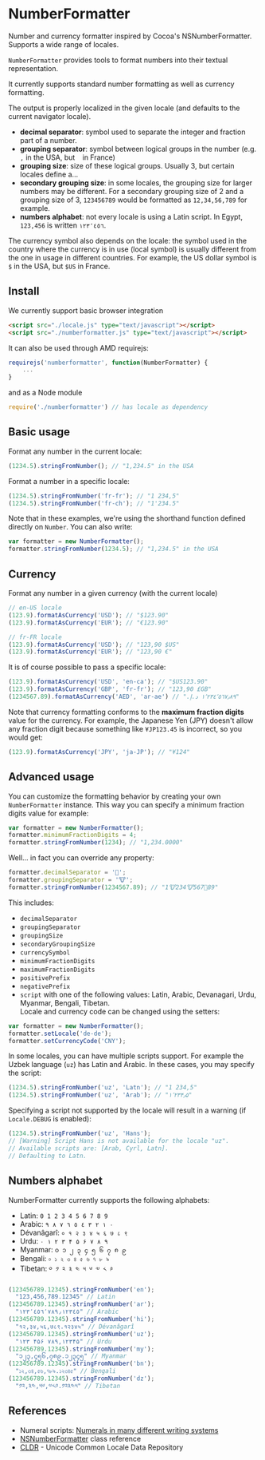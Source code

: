 # NumberFormatter
Number and currency formatter inspired by Cocoa's NSNumberFormatter. Supports a wide range of locales.  

`NumberFormatter` provides tools to format numbers into their textual representation. 

It currently supports standard number formatting as well as currency formatting.

The output is properly localized in the given locale (and defaults to the current navigator locale).

* **decimal separator**: symbol used to separate the integer and fraction part of a number.
* **grouping separator**: symbol between logical groups in the number (e.g. `,` in the USA, but ` ` in France)
* **grouping size**: size of these logical groups. Usually 3, but certain locales define a…
* **secondary grouping size**: in some locales, the grouping size for larger numbers may be different. For a secondary grouping size of 2 and a grouping size of 3, `123456789` would be formatted as `12,34,56,789` for example.
* **numbers alphabet**: not every locale is using a Latin script. In Egypt, `123,456` is written `١٢٣٬٤٥٦`.

The currency symbol also depends on the locale: the symbol used in the country where the currency is in use (local symbol) is usually different from the one in usage in different countries. For example, the US dollar symbol is `$` in the USA, but `$US` in France. 

## Install

We currently support basic browser integration

```html
<script src="./locale.js" type="text/javascript"></script>
<script src="./numberformatter.js" type="text/javascript"></script>
```

It can also be used through AMD requirejs:

```js
requirejs('numberformatter', function(NumberFormatter) {
    ...
} 
```    

and as a Node module

```js
require('./numberformatter') // has locale as dependency
```    

## Basic usage

Format any number in the current locale:

```js
(1234.5).stringFromNumber(); // "1,234.5" in the USA
```
    
Format a number in a specific locale:

```js
(1234.5).stringFromNumber('fr-fr'); // "1 234,5"
(1234.5).stringFromNumber('fr-ch'); // "1'234.5"
```

Note that in these examples, we're using the shorthand function defined directly on `Number`. You can also write:
 
```js
var formatter = new NumberFormatter();
formatter.stringFromNumber(1234.5); // "1,234.5" in the USA
```

## Currency

Format any number in a given currency (with the current locale)

```js
// en-US locale
(123.9).formatAsCurrency('USD'); // "$123.90"
(123.9).formatAsCurrency('EUR'); // "€123.90"

// fr-FR locale
(123.9).formatAsCurrency('USD'); // "123,90 $US"
(123.9).formatAsCurrency('EUR'); // "123,90 €"
```

It is of course possible to pass a specific locale:

```js
(123.9).formatAsCurrency('USD', 'en-ca'); // "$US123.90"
(123.9).formatAsCurrency('GBP', 'fr-fr'); // "123,90 £GB"
(1234567.89).formatAsCurrency('AED', 'ar-ae') // "١٬٢٣٤٬٥٦٧٫٨٩ د.إ.‏"
```

Note that currency formatting conforms to the **maximum fraction digits** value for the currency. For example, the Japanese Yen (JPY) doesn't allow any fraction digit because something like `¥JP123.45` is incorrect, so you would get:

```js
(123.9).formatAsCurrency('JPY', 'ja-JP'); // "¥124"
```

## Advanced usage

You can customize the formatting behavior by creating your own `NumberFormatter` instance. This way you can specify a minimum fraction digits value for example:

```js
var formatter = new NumberFormatter();
formatter.minimumFractionDigits = 4;
formatter.stringFromNumber(1234); // "1,234.0000"
```

Well… in fact you can override any property:

```js
formatter.decimalSeparator = '🐶'; 
formatter.groupingSeparator = '🐮';
formatter.stringFromNumber(1234567.89); // "1🐮234🐮567🐶89"
```

This includes:

* `decimalSeparator`
* `groupingSeparator`
* `groupingSize`
* `secondaryGroupingSize`
* `currencySymbol`
* `minimumFractionDigits`
* `maximumFractionDigits`
* `positivePrefix`
* `negativePrefix`
* `script` with one of the following values: Latin, Arabic, Devanagari, Urdu, Myanmar, Bengali, Tibetan.	
Locale and currency code can be changed using the setters:

```js
var formatter = new NumberFormatter();
formatter.setLocale('de-de');
formatter.setCurrencyCode('CNY');
```

In some locales, you can have multiple scripts support. For example the Uzbek language (`uz`) has Latin and Arabic. In these cases, you may specify the script:

```js
(1234.5).stringFromNumber('uz', 'Latn'); // "1 234,5"
(1234.5).stringFromNumber('uz', 'Arab'); // "۱٬۲۳۴٫۵"
```

Specifying a script not supported by the locale will result in a warning (if `Locale.DEBUG` is enabled):

```js
(1234.5).stringFromNumber('uz', 'Hans');
// [Warning] Script Hans is not available for the locale "uz". 
// Available scripts are: [Arab, Cyrl, Latn]. 
// Defaulting to Latn.
```

## Numbers alphabet

NumberFormatter currently supports the following alphabets:

* Latin: `0 1 2 3 4 5 6 7 8 9`
* Arabic: `٠ ١ ٢ ٣ ٤ ٥ ٦ ٧ ٨ ٩`
* Dévanâgarî: `० १ २ ३ ४ ५ ६ ७ ८ ९`
* Urdu: `۰ ۱ ۲ ۳ ۴ ۵ ۶ ۷ ۸ ۹`
* Myanmar: `၀ ၁ ၂ ၃ ၄ ၅ ၆ ၇ ၈ ၉`
* Bengali: `০ ১ ২ ৩ ৪ ৫ ৬ ৭ ৮ ৯`
* Tibetan: `༠ ༡ ༢ ༣ ༤ ༥ ༦ ༧ ༨ ༩`

```js
(123456789.12345).stringFromNumber('en');
  "123,456,789.12345" // Latin
(123456789.12345).stringFromNumber('ar');
  "١٢٣٬٤٥٦٬٧٨٩٫١٢٣٤٥" // Arabic
(123456789.12345).stringFromNumber('hi');
  "१२,३४,५६,७८९.१२३४५" // Dévanâgarî
(123456789.12345).stringFromNumber('uz');
  "۱۲۳ ۴۵۶ ۷۸۹,۱۲۳۴۵" // Urdu
(123456789.12345).stringFromNumber('my');
  "၁၂၃,၄၅၆,၇၈၉.၁၂၃၄၅" // Myanmar
(123456789.12345).stringFromNumber('bn');
  "১২,৩৪,৫৬,৭৮৯.১২৩৪৫" // Bengali
(123456789.12345).stringFromNumber('dz');
  "༡༢,༣༤,༥༦,༧༨༩.༡༢༣༤༥" // Tibetan
```


## References

* Numeral scripts: [Numerals in many different writing systems](http://www.omniglot.com/language/numerals.htm)
* [NSNumberFormatter](https://developer.apple.com/library/mac/documentation/Cocoa/Reference/Foundation/Classes/NSNumberFormatter_Class/) class reference
* [CLDR](http://cldr.unicode.org) - Unicode Common Locale Data Repository
